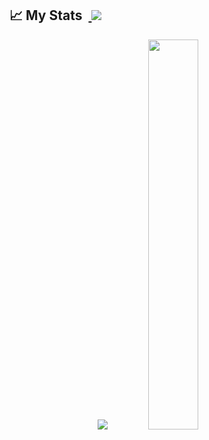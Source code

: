 <!--
- 🔭 I’m currently working on ...
- 🌱 I’m currently learning ...
- 👯 I’m looking to collaborate on ...
- 🤔 I’m looking for help with ...
- 💬 Ask me about ...
- 📫 How to reach me: ...
- 😄 Pronouns: ...
- ⚡ Fun fact: ...
-->

## 📈 My Stats &nbsp;<a href="https://github.com/viher3"> <img src="https://komarev.com/ghpvc/?username=viher3&label=Profile+Views&color=2e8b57&style=flat" /></a>
<p align="center">
  <img src="https://github-readme-stats.vercel.app/api?username=viher3&count_private=true&show_icons=true&theme=dark" />
  <img width = "40%"src="https://github-readme-stats.vercel.app/api/top-langs/?username=viher3&layout=compact&theme=dark" />
</p>

